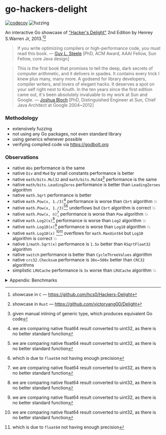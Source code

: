 # go-hackers-delight

[![codecov](https://codecov.io/gh/nikolaydubina/go-hackers-delight/graph/badge.svg?token=660JQtUmiO)](https://codecov.io/gh/nikolaydubina/go-hackers-delight)
![fuzzing](https://img.shields.io/badge/fuzzing-active-brightgreen)

An interactive Go showcase of ["Hacker's Delight"](https://en.wikipedia.org/wiki/Hacker%27s_Delight) 2nd Edition by Henrey S.Warren Jr, 2013.[^1][^2]

> If you write optimizing compilers or high-performance code, you must read this book.
> — [Guy L. Steele](https://en.wikipedia.org/wiki/Guy_L._Steele_Jr.) [PhD, ACM Award, AAAI Fellow, Sun Fellow, core Java design]

> This is the first book that promises to tell the deep, dark secrets of computer arithmetic, and it delivers in spades. It contains every trick I knew plus many, many more.
> A godsend for library developers, compiler writers, and lovers of elegant hacks.
> It deserves a spot on your self right next to Knuth.
> In the ten years since the first edition came out, it's been absolutely invaluable to my work at Sun and Google.
> — [Joshua Bloch](https://en.wikipedia.org/wiki/Joshua_Bloch) [PhD, Distinguished Engineer at Sun, Chief Java Architect at Google 2004~2012]

### Methodology

* extensively fuzzing
* not using any Go packages, not even standard library
* using generics whenever possible
* verifying compiled code via https://godbolt.org

### Observations

* native `Abs` performance is the same
* native `Div` and `Mod` by small constants performance is better
* native `math/bits.Mul32` and `math/bits.Mul64`[^3] performance is the same
* native `math/bits.LeadingZeros` performance is better than `LeadingZeroes` algorithm
* native `math.Sqrt` performance is better
* native `math.Pow(x, 1./3)`[^4] performance is worse than `Cbrt` algorithm 💥
* native `math.Pow(x, 1./3)`[^4][^5] underflows but `Cbrt` algorithm is correct 💥
* native `math.Pow(x, n)`[^4] performance is worse than `Pow` algorithm 💥
* native `math.Log2(x)`[^4] performance is worse than `Log2` algorithm 💥
* native `math.Log10(x)`[^4] performance is worse than `Log10` algorithm 💥
* native `math.Log10(x)` [^4][^5] overflows for `math.MaxUint64` but `Log10` algorithm is correct 💥
* native `1/math.Sqrt(x)` performance is `1.5x` better than `RSqrtFloat32` algorithm
* native `switch` performance is better than `CycleThreeValues` algorithm
* native `crc32.Checksum` performance is `30x`~`500x` better than `CRC32` algorithms
* simplistic `LRUCache` performance is `3x` worse than `LRUCache` algorithm 💥 

<details><summary>Appendix: Benchmarks</summary>

```bash
$ go test -bench .
goos: darwin
goarch: arm64
pkg: github.com/nikolaydubina/go-hackers-delight
BenchmarkNoop/---------------------------------16         	1000000000	         0.0000001 ns/op
BenchmarkAbs/basic-16                                     	1000000000	         0.9330 ns/op
BenchmarkAbs/Abs-16                                       	1000000000	         0.9326 ns/op
BenchmarkAbs/Abs2-16                                      	1000000000	         0.9362 ns/op
BenchmarkAbs/Abs3-16                                      	1000000000	         0.9324 ns/op
BenchmarkAbs/Abs4-16                                      	1000000000	         0.9414 ns/op
BenchmarkAbs/AbsFastMul-16                                	1000000000	         0.9493 ns/op
BenchmarkAvg/basic-16                                     	590327602	         2.045 ns/op
BenchmarkAvg/AvgFloor-16                                  	594028404	         2.004 ns/op
BenchmarkAvg/AvgCeil-16                                   	592978882	         2.020 ns/op
BenchmarkCycleThree/basic-16                              	787989288	         1.519 ns/op
BenchmarkCycleThree/CycleThreeValues-16                   	474497178	         2.510 ns/op
BenchmarkLeadingZeros/uint32/basic-16                     	1000000000	         0.9270 ns/op
BenchmarkLeadingZeros/uint32/LeadingZerosUint32-16        	1000000000	         1.136 ns/op
BenchmarkLeadingZeros/uint64/basic-16                     	1000000000	         1.099 ns/op
BenchmarkLeadingZeros/uint64/LeadingZerosUint32-16        	877795342	         1.512 ns/op
BenchmarkCompress/Compress-16                             	100000000	        10.77 ns/op
BenchmarkCompress/Compress2-16                            	58750090	        21.02 ns/op
BenchmarkLRU/basic-16                                     	239493868	         4.978 ns/op
BenchmarkLRU/LeadingZerosUint32-16                        	981022663	         1.223 ns/op
BenchmarkMul/uint32/basic-16                              	656605255	         2.006 ns/op
BenchmarkMul/uint32/MultiplyHighOrder32-16                	591757071	         1.743 ns/op
BenchmarkMul/uint64/basic-16                              	993127761	         1.207 ns/op
BenchmarkMul/uint64/MultiplyHighOrder64-16                	975349400	         2.025 ns/op
BenchmarkDivMod/DivMod/3/basic-16                         	1000000000	         0.8625 ns/op
BenchmarkDivMod/DivMod/3/DivMod3Signed-16                 	607501119	         1.970 ns/op
BenchmarkDivMod/DivMod/3/DivMod3Signed2-16                	1000000000	         1.117 ns/op
BenchmarkDivMod/DivMod/7/basic-16                         	1000000000	         0.8537 ns/op
BenchmarkDivMod/DivMod/7/DivMod7Signed-16                 	562010763	         2.144 ns/op
BenchmarkDivMod/Div/3/basic-16                            	1000000000	         0.8432 ns/op
BenchmarkDivMod/Div/3/Div3Signed-16                       	794080347	         1.528 ns/op
BenchmarkDivMod/Div/3/Div3ShiftSigned-16                  	892143838	         1.332 ns/op
BenchmarkDivMod/Div/7/basic-16                            	1000000000	         0.8831 ns/op
BenchmarkDivMod/Div/7/Div7Signed-16                       	725504583	         1.657 ns/op
BenchmarkDivMod/Div/7/Div7ShiftSigned-16                  	828426534	         1.443 ns/op
BenchmarkDivMod/Mod/3/basic-16                            	1000000000	         0.8523 ns/op
BenchmarkDivMod/Mod/3/Mod3Signed-16                       	780382692	         1.518 ns/op
BenchmarkDivMod/Mod/3/Mod3Signed2-16                      	1000000000	         0.8461 ns/op
BenchmarkDivMod/Mod/7/basic-16                            	1000000000	         0.8449 ns/op
BenchmarkDivMod/Mod/7/Mod7Signed-16                       	747462322	         1.631 ns/op
BenchmarkDivMod/Mod/7/Mod7Signed2-16                      	1000000000	         1.100 ns/op
BenchmarkDivMod/Mod/10/basic-16                           	1000000000	         0.8332 ns/op
BenchmarkDivMod/Mod/10/Mod10Signed-16                     	815590462	         1.436 ns/op
BenchmarkDivMod/DivExact/7/basic-16                       	1000000000	         0.9324 ns/op
BenchmarkDivMod/DivExact/7/DivExact7-16                   	1000000000	         0.9513 ns/op
BenchmarkDivMod/DivExact/7/Div7Signed-16                  	698338923	         1.695 ns/op
BenchmarkDivMod/DivExact/7/Div7ShiftSigned-16             	802803792	         1.504 ns/op
BenchmarkCbrt/basic-16                                    	46489705	        26.13 ns/op
BenchmarkCbrt/Cbrt-16                                     	82498086	        15.14 ns/op
BenchmarkPow/basic-16                                     	22573610	        51.55 ns/op
BenchmarkPow/Pow-16                                       	62801604	        19.12 ns/op
BenchmarkLog/uint32/2/basic-16                            	100000000	        11.93 ns/op
BenchmarkLog/uint32/2/Log2-16                             	977360526	         1.228 ns/op
BenchmarkLog/uint32/10/basic-16                           	139321425	         8.559 ns/op
BenchmarkLog/uint32/10/Log10-16                           	539884531	         2.237 ns/op
BenchmarkLog/uint64/2/basic-16                            	100000000	        11.75 ns/op
BenchmarkLog/uint64/2/Log2-16                             	845898448	         1.419 ns/op
BenchmarkLog/uint64/10/basic-16                           	144678940	         8.284 ns/op
BenchmarkLog/uint64/10/Log10-16                           	539179033	         2.222 ns/op
BenchmarkSqrt/basic-16                                    	1000000000	         1.019 ns/op
BenchmarkSqrt/SqrtNewton-16                               	170914454	         6.656 ns/op
BenchmarkSqrt/SqrtBinarySearch-16                         	73125955	        16.40 ns/op
BenchmarkSqrt/SqrtShiftAndSubtract-16                     	135757068	         8.813 ns/op
BenchmarkCRC32/basic-16                                   	222373198	         5.397 ns/op
BenchmarkCRC32/CRC32Basic-16                              	  447698	      2522 ns/op
BenchmarkCRC32/CRC32TableLookup-16                        	 8125387	       147.7 ns/op
BenchmarkRSqrtFloat32/basic-16                            	1000000000	         0.9349 ns/op
BenchmarkRSqrtFloat32/CRC32Basic-16                       	830151805	         1.447 ns/op
PASS
ok  	github.com/nikolaydubina/go-hackers-delight	89.462s
```
</details>

[^1]: showcase in `C` — https://github.com/hcs0/Hackers-Delight
[^2]: showcase in `Rust` — https://github.com/victoryang00/Delight
[^3]: given manual inlining of generic type, which produces equivalent Go code
[^4]: we are comparing native float64 result converted to uint32, as there is no better standard function
[^5]: which is due to `float64` not having enough precision
